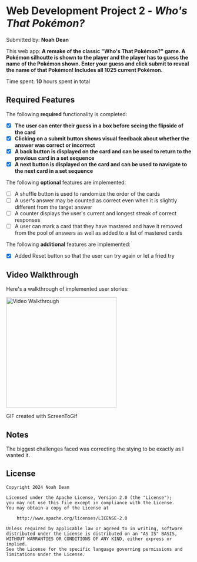 # Web Development Project 2 - *Who's That Pokémon?*

Submitted by: **Noah Dean**

This web app: **A remake of the classic "Who's That Pokémon?" game. A Pokémon silhoutte is shown to the player and the player has to guess the name of the Pokémon shown. Enter your guess and click submit to reveal the name of that Pokémon! Includes all 1025 current Pokémon.**

Time spent: **10** hours spent in total

## Required Features

The following **required** functionality is completed:

- [X] **The user can enter their guess in a box before seeing the flipside of the card**
- [X] **Clicking on a submit button shows visual feedback about whether the answer was correct or incorrect**
- [X] **A back button is displayed on the card and can be used to return to the previous card in a set sequence**
- [X] **A next button is displayed on the card and can be used to navigate to the next card in a set sequence**

The following **optional** features are implemented:

- [ ] A shuffle button is used to randomize the order of the cards
- [ ] A user's answer may be counted as correct even when it is slightly different from the target answer
- [ ] A counter displays the user's current and longest streak of correct responses
- [ ] A user can mark a card that they have mastered and have it removed from the pool of answers as well as added to a list of mastered cards

The following **additional** features are implemented:

* [X] Added Reset button so that the user can try again or let a fried try

## Video Walkthrough

Here's a walkthrough of implemented user stories:

<img src='https://github.com/nohabean/whos-that-pokemon/blob/main/public/web102_project3.gif' title='Video Walkthrough' width='300px' alt='Video Walkthrough' />

<!-- Replace this with whatever GIF tool you used! -->
GIF created with ScreenToGif 
<!-- Recommended tools:
[Kap](https://getkap.co/) for macOS
[ScreenToGif](https://www.screentogif.com/) for Windows
[peek](https://github.com/phw/peek) for Linux. -->

## Notes

The biggest challenges faced was correcting the stying to be exactly as I wanted it.

## License

    Copyright 2024 Noah Dean

    Licensed under the Apache License, Version 2.0 (the "License");
    you may not use this file except in compliance with the License.
    You may obtain a copy of the License at

        http://www.apache.org/licenses/LICENSE-2.0

    Unless required by applicable law or agreed to in writing, software
    distributed under the License is distributed on an "AS IS" BASIS,
    WITHOUT WARRANTIES OR CONDITIONS OF ANY KIND, either express or implied.
    See the License for the specific language governing permissions and
    limitations under the License.